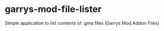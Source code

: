 garrys-mod-file-lister
======================

Simple application to list contents of .gma files (Garrys Mod Addon Files)
